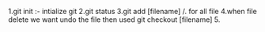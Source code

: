 <!-- git cmd -->
1.git init :- intialize git
2.git status
3.git add [filename] /. for all file
4.when file delete we want undo the file then used git checkout [filename]
5.